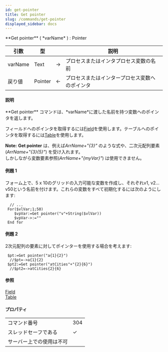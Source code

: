 ```yaml
---
id: get-pointer
title: Get pointer
slug: /commands/get-pointer
displayed_sidebar: docs
---
```


<!--REF #_command_.Get pointer.Syntax-->**Get pointer** ( *varName* ) : Pointer<!-- END REF-->
<!--REF #_command_.Get pointer.Params-->
| 引数 | 型 |  | 説明 |
| --- | --- | --- | --- |
| varName | Text | &#8594;  | プロセスまたはインタプロセス変数の名前 |
| 戻り値 | Pointer | &#8592; | プロセスまたはインタープロセス変数へのポインタ |

<!-- END REF-->

#### 説明 

<!--REF #_command_.Get pointer.Summary-->**Get pointer** コマンドは、*varName*に渡した名前を持つ変数へのポインタを返します。<!-- END REF--> 

フィールドへのポインタを取得するには[Field](field.md)を使用します。テーブルへのポインタを取得するには[Table](table.md)を使用します。

**Note:** **Get pointer** は、例えば*ArrName+"{3}"* のような式や、二次元配列要素 (*ArrName+"{3}{5}"*) を受け入れます。  
しかしながら変数要素参照(*ArrName+"{myVar}"*) は使用できません。

#### 例題 1 

フォーム上で、5 x 10のグリッドの入力可能な変数を作成し、それぞれv1, v2... v50という名前を付けます。これらの変数をすべて初期化するには次のようにします:

```4d
  // ...
 For($vlVar;1;50)
    $vpVar:=Get pointer("v"+String($vlVar))
    $vpVar->:=""
 End for
```

#### 例題 2 

2次元配列の要素に対してポインターを使用する場合を考えます:

```4d
 $pt:=Get pointer("a{1}{2}")
  //$pt=->a{1}{2}
 $pt2:=Get pointer("atCities"+"{2}{6}")
  //$pt2=->atCities{2}{6}
```

#### 参照 

[Field](field.md)  
[Table](table.md)  

#### プロパティ
|  |  |
| --- | --- |
| コマンド番号 | 304 |
| スレッドセーフである | &check; |
| サーバー上での使用は不可 ||


